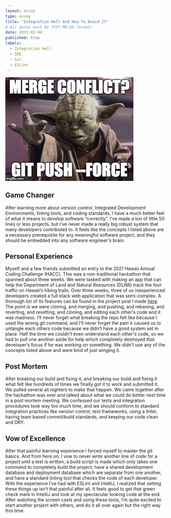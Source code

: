 ```yaml
---
layout: essay
type: essay
title: "Integration Hell And How To Avoid It"
# All dates must be YYYY-MM-DD format!
date: 2023-02-04
published: true
labels:
  - Integration Hell
  - IDE
  - Git
  - ESLint
---
```


<img width="400px" class="rounded float-start pe-4" src="../img/mergeMeme.jpg">

## Game Changer

After learning more about version control, Integrated Development Environments, linting tools, and coding standards, I have a much better feel of what it means to develop software “correctly”. I’ve made a ton of little 50 lines or less projects, but I’ve never made a really big robust system that many developers contributed to. It feels like the concepts I listed above are a necessary prerequisite for any meaningful software project, and they should be embedded into any software engineer's brain.

## Personal Experience

Myself and a few friends submitted an entry to the 2021 Hawaii Annual Coding Challenge (HACC). This was a non-traditional hackathon that spanned about three weeks. We were tasked with making an app that can help the Department of Land and Natural Resources (DLNR) track the foot traffic on Hawaii’s hiking trails. Over three weeks, three of us inexperienced developers created a full stack web application that was semi-complex. A thorough list of its features can be found in the project post I made [here](https://mgpauly1458.github.io/projects/hawaii-annual-coding-challenge.html). The point is we were cloning, and merging, and pushing, and rebasing, and reverting, and resetting, and cloning, and editing each other's code and it was madness. I’ll never forget what breaking the repo felt like because I used the wrong git command, and I’ll never forget the pain it caused us to untangle each others code because we didn’t have a good system set in place. Half the time we couldn’t even understand each other's code, so we had to pull one another aside for help which completely destroyed that developer’s focus if he was working on something. We didn’t use any of the concepts listed above and were kind of just winging it.

## Post Mortem

After breaking our build and fixing it, and breaking our build and fixing it what felt like hundreds of times we finally got it to work and submitted it. We pulled several all nighters to make that happen. We came together after the hackathon was over and talked about what we could do better next time in a post mortem meeting. We confessed our tests and integration procedures took way too much time, and we should conform to standard integration practices like version control, test frameworks, using a linter, having team based commit/build standards, and keeping our code clean and DRY.

## Vow of Excellence

After that painful learning experience I forced myself to master the git basics. And from here on, I vow to never write another line of code for a project until a test is written, a build script is made which only takes one command to completely build the project, have a shared development database and deployment database which are separate from one another, and have a standard linting tool that checks the code of each developer. With the experience I’ve had with ESLint and IntelliJ, I realized that setting these things up isn’t that painful after all. It feels good to get that green check mark in IntelliJ and look at my spectacular looking code at the end. After watching the screen casts and using these tools, I’m quite excited to start another project with others, and do it all over again but the right way this time.

